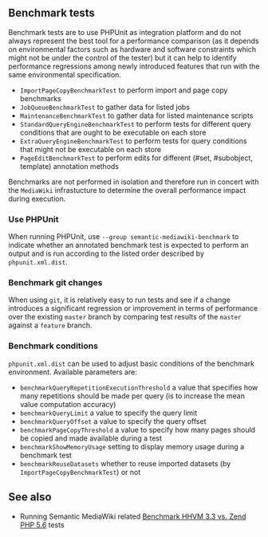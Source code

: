 ## Benchmark tests

Benchmark tests are to use PHPUnit as integration platform and do not always represent the best tool for a performance comparison (as it depends on environmental factors such as hardware and software constraints which might not be under the control of the tester) but it can help to identify performance regressions among newly introduced features that run with the same environmental specification.

- `ImportPageCopyBenchmarkTest` to perform import and page copy benchmarks
- `JobQueueBenchmarkTest` to gather data for listed jobs
- `MaintenanceBenchmarkTest` to gather data for listed maintenance scripts
- `StandardQueryEngineBenchmarkTest` to perform tests for different query conditions that are ought to be executable on each store
- `ExtraQueryEngineBenchmarkTest` to perform tests for query conditions that might not be executable on each store
- `PageEditBenchmarkTest` to perform edits for different (#set, #subobject, template) annotation methods

Benchmarks are not performed in isolation and therefore run in concert with the `MediaWiki` infrastucture to determine the overall performance impact during execution.

### Use PHPUnit

When running PHPUnit, use `--group semantic-mediawiki-benchmark` to indicate whether an annotated benchmark test is expected to perform an output and is run according to the listed order described by `phpunit.xml.dist`.

### Benchmark git changes

When using `git`, it is relatively easy to run tests and see if a change introduces a significant regression or improvement in terms of performance over the existing `master` branch by comparing test results of the `master` against a `feature` branch.

### Benchmark conditions

`phpunit.xml.dist` can be used to adjust basic conditions of the benchmark environment. Available parameters are:

- `benchmarkQueryRepetitionExecutionThreshold` a value that specifies how many repetitions should be made per query (is to increase the mean value computation accuracy)
- `benchmarkQueryLimit` a value to specify the query limit
- `benchmarkQueryOffset` a value to specify the query offset
- `benchmarkPageCopyThreshold` a value to specify how many pages should be copied and made available during a test
- `benchmarkShowMemoryUsage` setting to display memory usage during a benchmark test
- `benchmarkReuseDatasets` whether to reuse imported datasets (by `ImportPageCopyBenchmarkTest`) or not

## See also
- Running Semantic MediaWiki related [Benchmark HHVM 3.3 vs. Zend PHP 5.6](https://github.com/SemanticMediaWiki/SemanticMediaWiki/issues/513) tests
